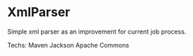# XmlParser

Simple xml parser as an improvement for current job process. 

Techs: 
Maven 
Jackson
Apache Commons
